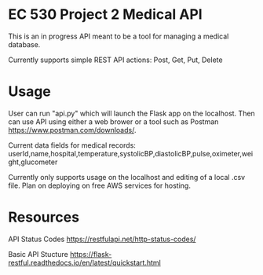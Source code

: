 # EC 530 Project 2 Medical API

This is an in progress API meant to be a tool for managing a medical database.

Currently supports simple REST API actions: Post, Get, Put, Delete

# Usage
User can run "api.py" which will launch the Flask app on the localhost.  Then can use API using either a web brower or a tool such as Postman https://www.postman.com/downloads/.

Current data fields for medical records: userId,name,hospital,temperature,systolicBP,diastolicBP,pulse,oximeter,weight,glucometer

Currently only supports usage on the localhost and editing of a local .csv file.  Plan on deploying on free AWS services for hosting.

# Resources
API Status Codes
https://restfulapi.net/http-status-codes/

Basic API Stucture
https://flask-restful.readthedocs.io/en/latest/quickstart.html
